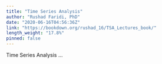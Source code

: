 ```yaml
---
title: "Time Series Analysis"
author: "Rushad Faridi, PhD"
date: "2020-06-16T04:56:36Z"
link: "https://bookdown.org/rushad_16/TSA_Lectures_book/"
length_weight: "17.8%"
pinned: false
---
```


Time Series Analysis ...
